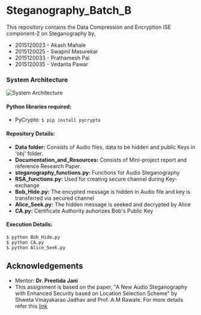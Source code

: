 # Steganography_Batch_B
This repository contains the Data Compression and Encryption ISE component-2 on Steganography by,
* 2015120023 - Akash Mahale
* 2015120025 - Swapnil Masurekar
* 2015120033 - Prathamesh Pai
* 2015120035 - Vedanta Pawar

### System Architecture
![System Architecture](https://github.com/swapnil3597/Steganography_Batch_B/blob/master/Data/image.png)

#### Python libraries required:
- PyCrypto:  ```$ pip install pycrypto```

#### Repository Details:
* **Data folder:** Consists of Audio files, data to be hidden and public Keys in 'obj' folder.
* **Documentation_and_Resources:** Consists of Mini-project report and reference Research Paper.
* **steganography_functions.py:** Functions for Audio Steganography
* **RSA_functions.py:** Used for creating secure channel during Key-exchange
* **Bob_Hide.py:** The encypted message is hidden in Audio file and key is transferred via secured channel
* **Alice_Seek.py:** The hidden message is seeked and decrypted by Alice
* **CA.py:** Certificate Authority auhorizes Bob's Public Key

#### Execution Details:
```
$ python Bob_Hide.py
$ python CA.py
$ python Alice_Seek.py
```

## Acknowledgements

* Mentor: **Dr. Preetida Jani**
* This assignment is based on the paper, "A New Audio Steganography with Enhanced Security based on
Location Selection Scheme" by Shweta Vinayakarao Jadhav and Prof. A.M Rawate. For more details refer this [link](http://ijesc.org/upload/c15c8681fbc2fdde9ea423a359366306.A%20New%20Audio%20Steganography%20with%20Enhanced%20Security%20based%20on%20Location%20Selection%20Scheme.pdf)
